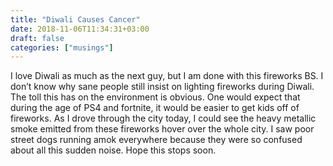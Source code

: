 ```yaml
---
title: "Diwali Causes Cancer"
date: 2018-11-06T11:34:31+03:00
draft: false
categories: ["musings"]
---
```


I love Diwali as much as the next guy, but I am done with this fireworks BS. I don’t know why sane people still insist on lighting fireworks during Diwali. The toll this has on the environment is obvious. One would expect that during the age of PS4 and fortnite, it would be easier to get kids off of fireworks. As I drove through the city today, I could see the heavy metallic smoke emitted from these fireworks hover over the whole city. I saw poor street dogs running amok everywhere because they were so confused about all this sudden noise. Hope this stops soon.